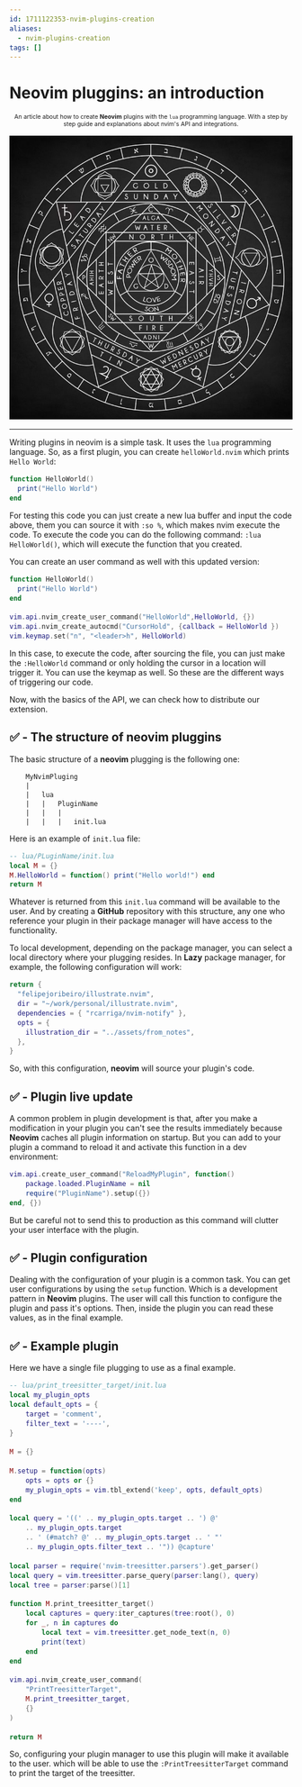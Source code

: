 ```yaml
---
id: 1711122353-nvim-plugins-creation
aliases:
  - nvim-plugins-creation
tags: []
---
```


# Neovim pluggins: an introduction

<span style="text-align: center; width: 100%; font-size: 0.75em">

An article about how to create **Neovim** plugins with the `lua` programming language. With a step by step guide and explanations about nvim's API and integrations.

</span>

![magic-circle-header.png](../assets/from_notes/1711122353-nvim-plugins-creation-2024-03-22-13-36-56-magic-circle-header.png)

---

Writing plugins in neovim is a simple task. It uses the `lua` programming language. So, as a first plugin, you can create `helloWorld.nvim` which prints `Hello World`:

```lua
function HelloWorld()
  print("Hello World")
end
```

For testing this code you can just create a new lua buffer and input the code above, them you can source it with `:so %`, which makes nvim execute the code. To execute the code you can do the following command:
`:lua HelloWorld()`, which will execute the function that you created.

You can create an user command as well with this updated version:

```lua
function HelloWorld()
  print("Hello World")
end

vim.api.nvim_create_user_command("HelloWorld",HelloWorld, {})
vim.api.nvim_create_autocmd("CursorHold", {callback = HelloWorld })
vim.keymap.set("n", "<leader>h", HelloWorld)
```

In this case, to execute the code, after sourcing the file, you can just make the `:HelloWorld` command or only holding the cursor in a location will trigger it. You can use the keymap as well. So these are the different ways of triggering our code.

Now, with the basics of the API, we can check how to distribute our extension.

## ✅ - The structure of neovim pluggins

The basic structure of a **neovim** plugging is the following one:

```
    MyNvimPluging
    |
    |   lua
    |   |   PluginName
    |   |   |
    |   |   |   init.lua
```

Here is an example of `init.lua` file:

```lua
-- lua/PLuginName/init.lua
local M = {}
M.HelloWorld = function() print("Hello world!") end
return M
```

Whatever is returned from this `init.lua` command will be available to the user. And by creating a **GitHub** repository with this structure, any one who reference your plugin in their package manager will have access to the functionality.

To local development, depending on the package manager, you can select a local directory where your plugging resides. In **Lazy** package manager, for example, the following configuration will work:

```lua
return {
  "felipejoribeiro/illustrate.nvim",
  dir = "~/work/personal/illustrate.nvim",
  dependencies = { "rcarriga/nvim-notify" },
  opts = {
    illustration_dir = "../assets/from_notes",
  },
}
```

So, with this configuration, **neovim** will source your plugin's code.

## ✅ - Plugin live update

A common problem in plugin development is that, after you make a modification in your plugin you can't see the results immediately because **Neovim** caches all plugin information on startup. But you can add to your plugin a command to reload it and activate this function in a dev environment:

```lua
vim.api.create_user_command("ReloadMyPlugin", function()
    package.loaded.PluginName = nil
    require("PluginName").setup({})
end, {})
```

But be careful not to send this to production as this command will clutter your user interface with the plugin.

## ✅ - Plugin configuration

Dealing with the configuration of your plugin is a common task. You can get user configurations by using the `setup` function. Which is a development pattern in **Neovim** plugins. The user will call this function to configure the plugin and pass it's options. Then, inside the plugin you can read these values, as in the final example.

## ✅ - Example plugin

Here we have a single file plugging to use as a final example.

```lua
-- lua/print_treesitter_target/init.lua
local my_plugin_opts
local default_opts = {
    target = 'comment',
    filter_text = '----',
}

M = {}

M.setup = function(opts)
    opts = opts or {}
    my_plugin_opts = vim.tbl_extend('keep', opts, default_opts)
end

local query = '((' .. my_plugin_opts.target .. ') @'
    .. my_plugin_opts.target
    .. ' (#match? @' .. my_plugin_opts.target .. ' "'
    .. my_plugin_opts.filter_text .. '")) @capture'

local parser = require('nvim-treesitter.parsers').get_parser()
local query = vim.treesitter.parse_query(parser:lang(), query)
local tree = parser:parse()[1]

function M.print_treesitter_target()
    local captures = query:iter_captures(tree:root(), 0)
    for _, n in captures do
        local text = vim.treesitter.get_node_text(n, 0)
        print(text)
    end
end

vim.api.nvim_create_user_command(
    "PrintTreesitterTarget",
    M.print_treesitter_target,
    {}
)

return M
```

So, configuring your plugin manager to use this plugin will make it available to the user. which will be able to use the `:PrintTreesitterTarget` command to print the target of the treesitter.

